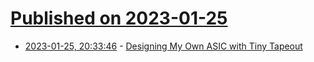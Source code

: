 # [Published on 2023-01-25](index.md)

* [2023-01-25, 20:33:46](https://news.ycombinator.com/item?id=34523800) - [Designing My Own ASIC with Tiny Tapeout](https://teaandtechtime.com/designing-my-very-own-asic-with-tiny-tapeout/)
